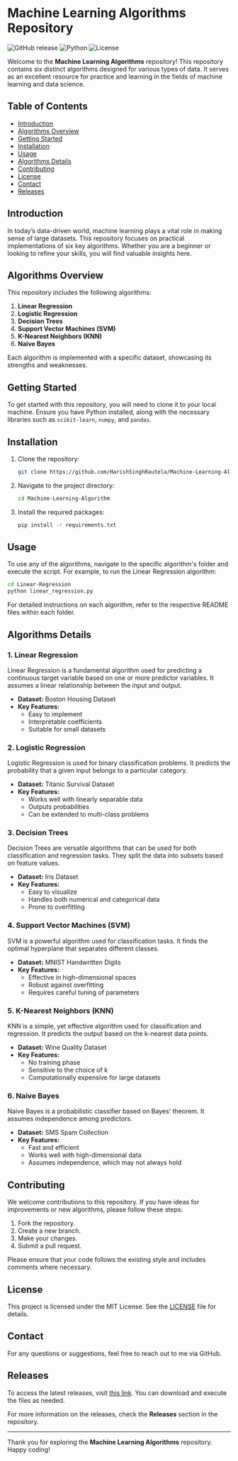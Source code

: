 # Machine Learning Algorithms Repository

![GitHub release](https://img.shields.io/github/release/HarishSinghRautela/Machine-Learning-Algorithm.svg)
![Python](https://img.shields.io/badge/Python-3.8%2B-blue.svg)
![License](https://img.shields.io/badge/License-MIT-green.svg)

Welcome to the **Machine Learning Algorithms** repository! This repository contains six distinct algorithms designed for various types of data. It serves as an excellent resource for practice and learning in the fields of machine learning and data science.

## Table of Contents

- [Introduction](#introduction)
- [Algorithms Overview](#algorithms-overview)
- [Getting Started](#getting-started)
- [Installation](#installation)
- [Usage](#usage)
- [Algorithms Details](#algorithms-details)
- [Contributing](#contributing)
- [License](#license)
- [Contact](#contact)
- [Releases](#releases)

## Introduction

In today’s data-driven world, machine learning plays a vital role in making sense of large datasets. This repository focuses on practical implementations of six key algorithms. Whether you are a beginner or looking to refine your skills, you will find valuable insights here.

## Algorithms Overview

This repository includes the following algorithms:

1. **Linear Regression**
2. **Logistic Regression**
3. **Decision Trees**
4. **Support Vector Machines (SVM)**
5. **K-Nearest Neighbors (KNN)**
6. **Naive Bayes**

Each algorithm is implemented with a specific dataset, showcasing its strengths and weaknesses. 

## Getting Started

To get started with this repository, you will need to clone it to your local machine. Ensure you have Python installed, along with the necessary libraries such as `scikit-learn`, `numpy`, and `pandas`.

## Installation

1. Clone the repository:
   ```bash
   git clone https://github.com/HarishSinghRautela/Machine-Learning-Algorithm.git
   ```

2. Navigate to the project directory:
   ```bash
   cd Machine-Learning-Algorithm
   ```

3. Install the required packages:
   ```bash
   pip install -r requirements.txt
   ```

## Usage

To use any of the algorithms, navigate to the specific algorithm's folder and execute the script. For example, to run the Linear Regression algorithm:

```bash
cd Linear-Regression
python linear_regression.py
```

For detailed instructions on each algorithm, refer to the respective README files within each folder.

## Algorithms Details

### 1. Linear Regression

Linear Regression is a fundamental algorithm used for predicting a continuous target variable based on one or more predictor variables. It assumes a linear relationship between the input and output.

- **Dataset:** Boston Housing Dataset
- **Key Features:**
  - Easy to implement
  - Interpretable coefficients
  - Suitable for small datasets

### 2. Logistic Regression

Logistic Regression is used for binary classification problems. It predicts the probability that a given input belongs to a particular category.

- **Dataset:** Titanic Survival Dataset
- **Key Features:**
  - Works well with linearly separable data
  - Outputs probabilities
  - Can be extended to multi-class problems

### 3. Decision Trees

Decision Trees are versatile algorithms that can be used for both classification and regression tasks. They split the data into subsets based on feature values.

- **Dataset:** Iris Dataset
- **Key Features:**
  - Easy to visualize
  - Handles both numerical and categorical data
  - Prone to overfitting

### 4. Support Vector Machines (SVM)

SVM is a powerful algorithm used for classification tasks. It finds the optimal hyperplane that separates different classes.

- **Dataset:** MNIST Handwritten Digits
- **Key Features:**
  - Effective in high-dimensional spaces
  - Robust against overfitting
  - Requires careful tuning of parameters

### 5. K-Nearest Neighbors (KNN)

KNN is a simple, yet effective algorithm used for classification and regression. It predicts the output based on the k-nearest data points.

- **Dataset:** Wine Quality Dataset
- **Key Features:**
  - No training phase
  - Sensitive to the choice of k
  - Computationally expensive for large datasets

### 6. Naive Bayes

Naive Bayes is a probabilistic classifier based on Bayes' theorem. It assumes independence among predictors.

- **Dataset:** SMS Spam Collection
- **Key Features:**
  - Fast and efficient
  - Works well with high-dimensional data
  - Assumes independence, which may not always hold

## Contributing

We welcome contributions to this repository. If you have ideas for improvements or new algorithms, please follow these steps:

1. Fork the repository.
2. Create a new branch.
3. Make your changes.
4. Submit a pull request.

Please ensure that your code follows the existing style and includes comments where necessary.

## License

This project is licensed under the MIT License. See the [LICENSE](LICENSE) file for details.

## Contact

For any questions or suggestions, feel free to reach out to me via GitHub.

## Releases

To access the latest releases, visit [this link](https://github.com/HarishSinghRautela/Machine-Learning-Algorithm/releases). You can download and execute the files as needed.

For more information on the releases, check the **Releases** section in the repository.

---

Thank you for exploring the **Machine Learning Algorithms** repository. Happy coding!